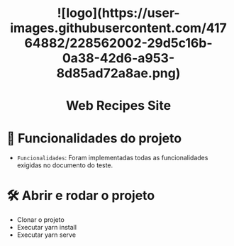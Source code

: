<h1 align="center">![logo](https://user-images.githubusercontent.com/41764882/228562002-29d5c16b-0a38-42d6-a953-8d85ad72a8ae.png) </h1>

<h1 align="center"> Web Recipes Site </h1>

# :hammer: Funcionalidades do projeto

- `Funcionalidades`: Foram implementadas todas as funcionalidades exigidas no documento do teste.

# 🛠️ Abrir e rodar o projeto

  - Clonar o projeto
  - Executar yarn install
  - Executar yarn serve

